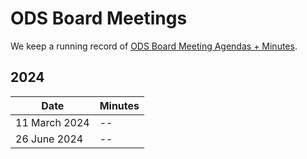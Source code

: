 # ODS Board Meetings

We keep a running record of [ODS Board Meeting Agendas + Minutes](https://docs.google.com/document/d/1Y76UMxpnR0vQm2F8s02s8gIYr7JyHNFOX-lSFQheC8Q/edit?usp=sharing).

## 2024

| **Date** | **Minutes** |
| -------- | ---------- |
| 11 March 2024 | -- |
| 26 June 2024 | -- |
